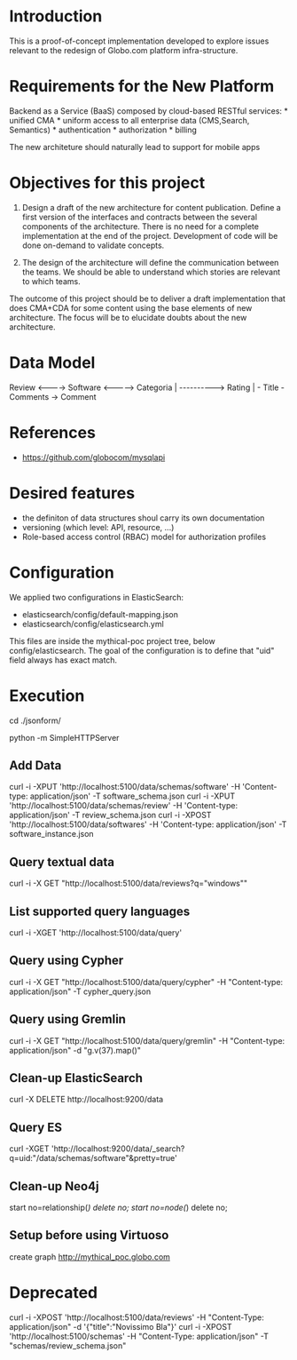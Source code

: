 Introduction
============

This is a proof-of-concept implementation developed to explore issues relevant
to the redesign of Globo.com platform infra-structure.


Requirements for the New Platform
=================================

  Backend as a Service (BaaS) composed by cloud-based RESTful services: 
    * unified CMA 
    * uniform access to all enterprise data (CMS,Search, Semantics)
    * authentication 
    * authorization
    * billing
    
  The new architeture should naturally lead to support for mobile apps


Objectives for this project
===========================

 1) Design a draft of the new architecture for content publication.
    Define a first version of the interfaces and contracts between the
    several components of the architecture.
    There is no need for a complete implementation at the end of the project.
    Development of code will be done on-demand to validate concepts.
 
 2) The design of the architecture will define the communication between the teams.
    We should be able to understand which stories are relevant to which teams. 

  The outcome of this project should be to deliver a draft implementation that
  does CMA+CDA for some content using the base elements of new architecture.
  The focus will be to elucidate doubts about the new architecture.

Data Model
==========

  Review <----> Software <-----> Categoria
     |                 \----------> Rating
     |
     \- Title
      \- Comments -> Comment


References
==========

 * https://github.com/globocom/mysqlapi

Desired features
================

  * the definiton of data structures shoul carry its own documentation
  * versioning (which level: API, resource, ...)
  * Role-based access control (RBAC) model for authorization profiles 

Configuration
=============
 We applied two configurations in ElasticSearch:
  - elasticsearch/config/default-mapping.json 
  - elasticsearch/config/elasticsearch.yml
 
 This files are inside the mythical-poc project tree, below config/elasticsearch. 
 The goal of the configuration is to define that "uid" field always has exact match.
 
Execution
=========

cd ./jsonform/

python -m SimpleHTTPServer



Add Data
--------
curl -i -XPUT  'http://localhost:5100/data/schemas/software' -H 'Content-type: application/json' -T software_schema.json
curl -i -XPUT  'http://localhost:5100/data/schemas/review' -H 'Content-type: application/json' -T review_schema.json
curl -i -XPOST  'http://localhost:5100/data/softwares' -H 'Content-type: application/json' -T software_instance.json

Query textual data
------------------
curl -i -X GET "http://localhost:5100/data/reviews?q=\"windows\""

List supported query languages
------------------------------

curl -i -XGET 'http://localhost:5100/data/query'


Query using Cypher
------------------
  curl -i -X GET  "http://localhost:5100/data/query/cypher" -H "Content-type: application/json" -T cypher_query.json

Query using Gremlin
-------------------
  curl -i -X GET  "http://localhost:5100/data/query/gremlin" -H "Content-type: application/json" -d "g.v(37).map()"

Clean-up ElasticSearch
----------------------
  curl -X DELETE http://localhost:9200/data

Query ES
--------
  curl -XGET 'http://localhost:9200/data/_search?q=uid:"/data/schemas/software"&pretty=true'

Clean-up Neo4j
--------------
  start no=relationship(*) delete no;
  start no=node(*) delete no;

Setup before using Virtuoso
---------------------------
  create graph <http://mythical_poc.globo.com>


Deprecated
==========

 curl -i -XPOST 'http://localhost:5100/data/reviews' -H "Content-Type: application/json"  -d '{"title":"Novissimo Bla"}'
 curl -i -XPOST 'http://localhost:5100/schemas' -H "Content-Type: application/json"  -T "schemas/review_schema.json"
